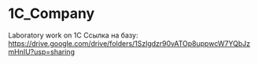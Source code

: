 # 1C_Company
 Laboratory work on 1C
Ссылка на базу: https://drive.google.com/drive/folders/1Szlgdzr90vATOp8uppwcW7YQbJzmHnIU?usp=sharing

